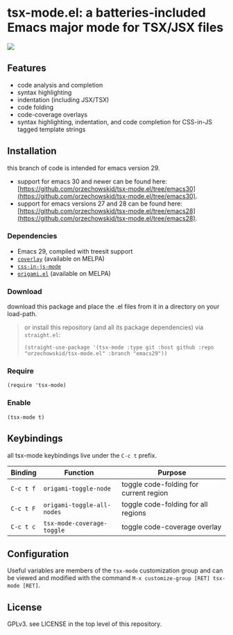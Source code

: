 
# tsx-mode.el: a batteries-included Emacs major mode for TSX/JSX files

![](https://repository-images.githubusercontent.com/461083728/2a857234-2563-48bb-9b1f-6a69266cb543)

## Features
- code analysis and completion
- syntax highlighting
- indentation (including JSX/TSX)
- code folding
- code-coverage overlays
- syntax highlighting, indentation, and code completion for CSS-in-JS tagged template strings

## Installation

this branch of code is intended for emacs version 29.

- support for emacs 30 and newer can be found here: [https://github.com/orzechowskid/tsx-mode.el/tree/emacs30](https://github.com/orzechowskid/tsx-mode.el/tree/emacs30).
- support for emacs versions 27 and 28 can be found here: [https://github.com/orzechowskid/tsx-mode.el/tree/emacs28](https://github.com/orzechowskid/tsx-mode.el/tree/emacs28).

### Dependencies

 - Emacs 29, compiled with treesit support
 - [`coverlay`](https://github.com/twada/coverlay.el) (available on MELPA)
 - [`css-in-js-mode`](https://github.com/orzechowskid/tree-sitter-css-in-js)
 - [`origami.el`](https://github.com/gregsexton/origami.el) (available on MELPA)

### Download

download this package and place the .el files from it in a directory on your load-path.

> or install this repository (and all its package dependencies) via `straight.el`:
>
> `(straight-use-package '(tsx-mode :type git :host github :repo "orzechowskid/tsx-mode.el" :branch "emacs29"))`

### Require

`(require 'tsx-mode)`

### Enable

`(tsx-mode t)`

## Keybindings

all tsx-mode keybindings live under the `C-c t` prefix.

| Binding   | Function                   | Purpose                                |
| --        | --                         | --                                     |
| `C-c t f` | `origami-toggle-node`      | toggle code-folding for current region |
| `C-c t F` | `origami-toggle-all-nodes` | toggle code-folding for all regions    |
| `C-c t c` | `tsx-mode-coverage-toggle` | toggle code-coverage overlay           |

## Configuration

Useful variables are members of the `tsx-mode` customization group and can be viewed and modified with the command `M-x customize-group [RET] tsx-mode [RET]`.

## License

GPLv3.  see LICENSE in the top level of this repository.
